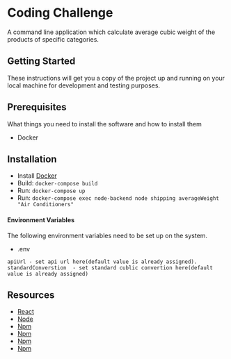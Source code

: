 # Coding Challenge

A command line application which calculate average cubic weight of the products of specific categories. 

## Getting Started

These instructions will get you a copy of the project up and running on your local machine for development and testing purposes.

## Prerequisites

What things you need to install the software and how to install them
- Docker

## Installation

* Install [Docker](https://docs.docker.com/get-started/)
* Build: `docker-compose build`
* Run: `docker-compose up`
* Run: `docker-compose exec node-backend node shipping averageWeight "Air Conditioners"`


#### Environment Variables 

The following environment variables need to be set up on the system.

- .env
```
apiUrl - set api url here(default value is already assigned).
standardConverstion  - set standard cublic convertion here(default value is already assigned)
```

## Resources

* [React](https://reactjs.org/)
* [Node](https://nodejs.org/en/)
* [Npm](https://www.npmjs.com/package/commander/)
* [Npm](https://www.npmjs.com/package/dotenv/)
* [Npm](https://www.npmjs.com/package/node-fetch/)
* [Npm](https://www.npmjs.com/package/promise/)

